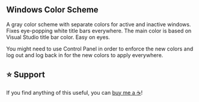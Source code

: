 Windows Color Scheme
--------------------

A gray color scheme with separate colors for active and inactive windows. Fixes eye-popping white title bars everywhere. The main color is based on Visual Studio title bar color. Easy on eyes.

You might need to use Control Panel in order to enforce the new colors and log out and log back in for the new colors to apply everywhere.

⭐ Support
---------

If you find anything of this useful, you can [buy me a ☕](https://www.buymeacoffee.com/ubihazard "Donate")!
